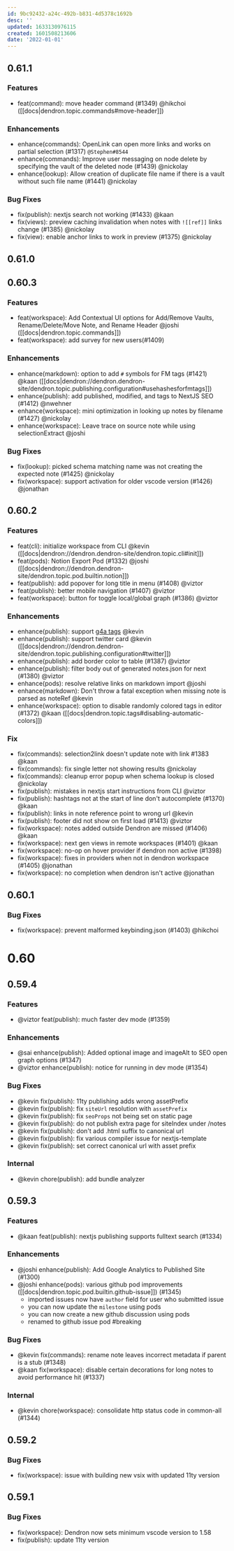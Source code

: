 ```yaml
---
id: 9bc92432-a24c-492b-b831-4d5378c1692b
desc: ''
updated: 1633130976115
created: 1601508213606
date: '2022-01-01'
---
```


## 0.61.1

### Features
- feat(command): move header command (#1349) @hikchoi ([[docs|dendron.topic.commands#move-header]])

### Enhancements
- enhance(commands): OpenLink can open more links and works on partial selection (#1317) `@Stephen#8544`
- enhance(commands): Improve user messaging on node delete by specifying the vault of the deleted node (#1439) @nickolay
- enhance(lookup): Allow creation of duplicate file name if there is a vault without such file name (#1441) @nickolay

### Bug Fixes
- fix(publish): nextjs search not working (#1433) @kaan
- fix(views): preview caching invalidation when notes with `![[ref]]` links change (#1385) @nickolay
- fix(view): enable anchor links to work in preview (#1375) @nickolay

## 0.61.0

## 0.60.3

### Features
- feat(workspace): Add Contextual UI options for Add/Remove Vaults, Rename/Delete/Move Note, and Rename Header @joshi ([[docs|dendron.topic.commands]])
- feat(workspace): add survey for new users(#1409)

### Enhancements
- enhance(markdown): option to add `#` symbols for FM tags (#1421) @kaan ([[docs|dendron://dendron.dendron-site/dendron.topic.publishing.configuration#usehashesforfmtags]])
- enhance(publish): add published, modified, and tags to NextJS SEO (#1412) @nwehner
- enhance(workspace): mini optimization in looking up notes by filename (#1427) @nickolay
- enhance(workspace): Leave trace on source note while using selectionExtract @joshi

### Bug Fixes
- fix(lookup): picked schema matching name was not creating the expected note (#1425) @nickolay
- fix(workspace): support activation for older vscode version (#1426) @jonathan

## 0.60.2

### Features
- feat(cli): initialize workspace from CLI @kevin ([[docs|dendron://dendron.dendron-site/dendron.topic.cli#init]])
- feat(pods): Notion Export Pod (#1332) @joshi ([[docs|dendron://dendron.dendron-site/dendron.topic.pod.builtin.notion]])
- feat(publish): add popover for long title in menu (#1408) @viztor
- feat(publish): better mobile navigation (#1407) @viztor
- feat(workspace): button for toggle local/global graph (#1386) @viztor

### Enhancements
- enhance(publish): support [g4a tags](https://support.google.com/analytics/answer/10089681?hl=en) @kevin
- enhance(publish): support twitter card @kevin ([[docs|dendron://dendron.dendron-site/dendron.topic.publishing.configuration#twitter]])
- enhance(publish): add border color to table (#1387) @viztor
- enhance(publish): filter body out of generated notes.json for next (#1380) @viztor
- enhance(pods): resolve relative links on markdown import @joshi
- enhance(markdown): Don't throw a fatal exception when missing note is parsed as noteRef @kevin
- enhance(workspace): option to disable randomly colored tags in editor (#1372) @kaan ([[docs|dendron.topic.tags#disabling-automatic-colors]])

### Fix
- fix(commands): selection2link doesn't update note with link #1383  @kaan
- fix(commands): fix single letter not showing results @nickolay
- fix(commands): cleanup error popup when schema lookup is closed @nickolay
- fix(publish): mistakes in nextjs start instructions from CLI @viztor
- fix(publish): hashtags not at the start of line don't autocomplete (#1370) @kaan
- fix(publish): links in note reference point to wrong url  @kevin
- fix(publish): footer did not show on first load (#1413) @viztor
- fix(workspace): notes added outside Dendron are missed (#1406) @kaan
- fix(workspace): next gen views in remote workspaces (#1401) @kaan
- fix(workspace): no-op on hover provider if dendron non active (#1398)
- fix(workspace): fixes in providers when not in dendron workspace (#1405) @jonathan
- fix(workspace): no completion when dendron isn't active @jonathan

## 0.60.1

### Bug Fixes
- fix(workspace): prevent malformed keybinding.json (#1403) @hikchoi

# 0.60

## 0.59.4

### Features
- @viztor feat(publish): much faster dev mode (#1359)

### Enhancements
- @sai enhance(publish): Added optional image and imageAlt to SEO open graph options (#1347)
- @viztor enhance(publish): notice for running in dev mode (#1354) 

### Bug Fixes
- @kevin fix(publish): 11ty publishing adds wrong assetPrefix
- @kevin fix(publish): fix `siteUrl` resolution with `assetPrefix`
- @kevin fix(publish): fix `seoProps` not being set on static page
- @kevin fix(publish): do not publish extra page for siteIndex under /notes
- @kevin fix(publish): don't add .html suffix to canonical url 
- @kevin fix(publish): fix various compiler issue for nextjs-template
- @kevin fix(publish): set correct canonical url with asset prefix

### Internal
- @kevin chore(publish): add bundle analyzer

## 0.59.3

### Features
- @kaan feat(publish): nextjs publishing supports fulltext search (#1334)

### Enhancements
- @joshi enhance(publish): Add Google Analytics to Published Site (#1300)
- @joshi enhance(pods): various github pod improvements ([[docs|dendron.topic.pod.builtin.github-issue]]) (#1345)
  - imported issues now have `author` field for user who submitted issue
  - you can now update the `milestone` using pods
  - you can now create a new github discussion using pods
  - renamed to github issue pod #breaking

### Bug Fixes
- @kevin fix(commands): rename note leaves incorrect metadata if parent is a stub (#1348)
- @kaan fix(workspace): disable certain decorations for long notes to avoid performance hit (#1337)

### Internal
- @kevin chore(workspace): consolidate http status code in common-all (#1344)

## 0.59.2

### Bug Fixes
- fix(workspace): issue with building new vsix with updated 11ty version

## 0.59.1

### Bug Fixes
- fix(workspace): Dendron now sets minimum vscode version to 1.58
- fix(publish): update 11ty version